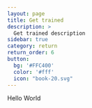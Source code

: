 ```yaml
---
layout: page
title: Get trained
description: >
  Get trained description
sidebar: true
category: return
return_order: 6
button:
  bg: '#FFC400'
  color: '#fff'
  icon: "book-20.svg"
---
```


Hello World
